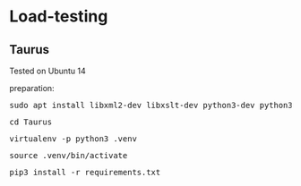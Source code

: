 # Load-testing

## Taurus

Tested on Ubuntu 14

preparation:
   <pre>sudo apt install libxml2-dev libxslt-dev python3-dev python3-pip python-virtualenv</pre>
   <pre>cd Taurus</pre>
   <pre>virtualenv -p python3 .venv</pre>
   <pre>source .venv/bin/activate</pre>
   <pre>pip3 install -r requirements.txt</pre>
